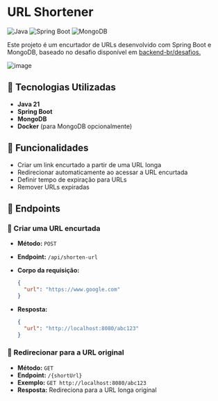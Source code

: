 # URL Shortener


![Java](https://img.shields.io/badge/Java-21-blue?style=for-the-badge&logo=java)
![Spring Boot](https://img.shields.io/badge/Spring%20Boot-3-green?style=for-the-badge&logo=springboot)
![MongoDB](https://img.shields.io/badge/MongoDB-Database-brightgreen?style=for-the-badge&logo=mongodb)

Este projeto é um encurtador de URLs desenvolvido com Spring Boot e MongoDB, baseado no desafio disponível em [backend-br/desafios. ](https://github.com/backend-br/desafios/blob/master/url-shortener/PROBLEM.md)

![image](https://github.com/user-attachments/assets/1c12f568-3858-4fc5-a696-92b37e7e0a45)



## 🚀 Tecnologias Utilizadas

- **Java 21**
- **Spring Boot**
- **MongoDB**
- **Docker** (para MongoDB opcionalmente)

## 📌 Funcionalidades

- Criar um link encurtado a partir de uma URL longa
- Redirecionar automaticamente ao acessar a URL encurtada
- Definir tempo de expiração para URLs
- Remover URLs expiradas

## 🔗 Endpoints

### 📌 Criar uma URL encurtada

- **Método:** `POST`
- **Endpoint:** `/api/shorten-url`
- **Corpo da requisição:**

  ```json
  {
    "url": "https://www.google.com"
  }
  ```

- **Resposta:**

  ```json
  {
    "url": "http://localhost:8080/abc123"
  }
  ```

### 🔄 Redirecionar para a URL original

- **Método:** `GET`
- **Endpoint:** `/{shortUrl}`
- **Exemplo:** `GET http://localhost:8080/abc123`
- **Resposta:** Redireciona para a URL longa original







